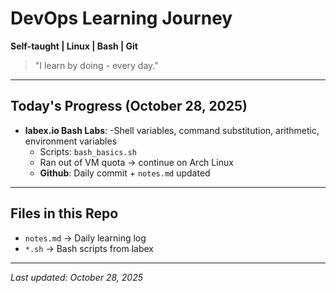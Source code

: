 # DevOps Learning Journey

**Self-taught | Linux | Bash | Git**
> "I learn by doing - every day."

---

## Today's Progress (October 28, 2025)
- **labex.io Bash Labs**:
	-Shell variables, command substitution, arithmetic, environment variables
	- Scripts: `bash_basics.sh`
	- Ran out of VM quota -> continue on Arch Linux
	- **Github**: Daily commit + `notes.md` updated

---

## Files in this Repo
- `notes.md` -> Daily learning log
- `*.sh` -> Bash scripts from labex

---

*Last updated: October 28, 2025*